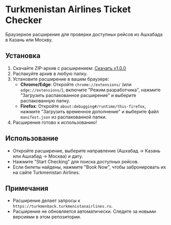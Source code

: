 # Turkmenistan Airlines Ticket Checker

Браузерное расширение для проверки доступных рейсов из Ашхабада в Казань или Москву.

## Установка

1. Скачайте ZIP-архив с расширением: [Скачать v1.0.0](https://github.com/jafarbay/ticket_track/releases/download/tag/ticket.zip)
2. Распакуйте архив в любую папку.
3. Установите расширение в вашем браузере:
   - **Chrome/Edge**: Откройте `chrome://extensions/` (или `edge://extensions/`), включите "Режим разработчика", нажмите "Загрузить распакованное расширение" и выберите распакованную папку.
   - **Firefox**: Откройте `about:debugging#/runtime/this-firefox`, нажмите "Загрузить временное дополнение" и выберите файл `manifest.json` из распакованной папки.
4. Расширение готово к использованию!

## Использование
- Откройте расширение, выберите направление (Ашхабад → Казань или Ашхабад → Москва) и дату.
- Нажмите "Start Checking" для поиска доступных рейсов.
- Если билеты найдены, нажмите "Book Now", чтобы забронировать их на сайте Turkmenistan Airlines.

## Примечания
- Расширение делает запросы к `https://turkmenback.turkmenistanairlines.ru`.
- Расширение не обновляется автоматически. Следите за новыми версиями в этом репозитории.
